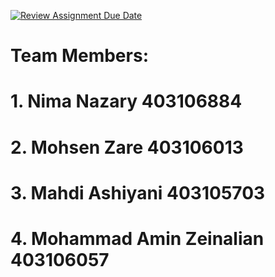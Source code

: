 [![Review Assignment Due Date](https://classroom.github.com/assets/deadline-readme-button-22041afd0340ce965d47ae6ef1cefeee28c7c493a6346c4f15d667ab976d596c.svg)](https://classroom.github.com/a/iDQJgb-p)

# Team Members:
# 1. Nima Nazary 403106884
# 2. Mohsen Zare 403106013
# 3. Mahdi Ashiyani 403105703
# 4. Mohammad Amin Zeinalian 403106057
